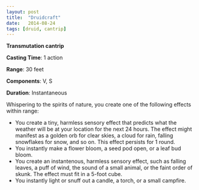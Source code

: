 ```yaml
---
layout: post
title:  "Druidcraft"
date:   2014-08-24
tags: [druid, cantrip]
---
```


**Transmutation cantrip**

**Casting Time**: 1 action

**Range**: 30 feet

**Components**: V, S

**Duration**: Instantaneous

Whispering to the spirits of nature, you create one of the following effects within range:

* You create a tiny, harmless sensory effect that predicts what the weather will be at your location for the next 24 hours. The effect might manifest as a golden orb for clear skies, a cloud for rain, falling snowflakes for snow, and so on. This effect persists for 1 round.
* You instantly make a flower bloom, a seed pod open, or a leaf bud bloom.
* You create an instantenous, harmless sensory effect, such as falling leaves, a puff of wind, the sound of a small animal, or the faint order of skunk. The effect must fit in a 5-foot cube.
* You instantly light or snuff out a candle, a torch, or a small campfire.
